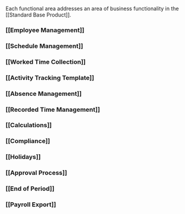 Each functional area addresses an area of business functionality in the [[Standard Base Product]].

### [[Employee Management]]

### [[Schedule Management]]

### [[Worked Time Collection]]

### [[Activity Tracking Template]]

### [[Absence Management]]

### [[Recorded Time Management]]

### [[Calculations]]

### [[Compliance]]

### [[Holidays]]

### [[Approval Process]]

### [[End of Period]]

### [[Payroll Export]]


